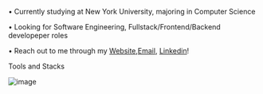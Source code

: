 • Currently studying at New York University, majoring in Computer Science

• Looking for Software Engineering, Fullstack/Frontend/Backend developeper roles

• Reach out to me through my [Website](jackma2003.netlify.app),[Email](jiahao.ma@nyu.edu), [Linkedin](https://www.linkedin.com/in/jiahao-ma-0b3b33178/)!

Tools and Stacks

![image](https://github.com/jackma2003/jackma2003/assets/93064973/d79700ce-6def-431a-8bbe-b068868f506b)

